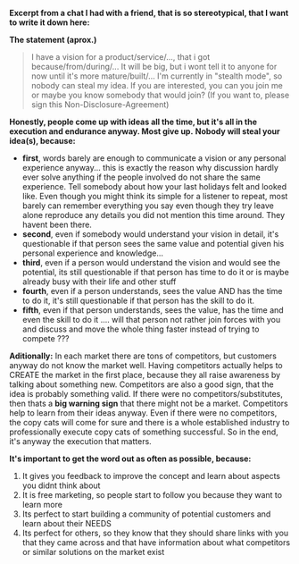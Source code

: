 **Excerpt from a chat I had with a friend, that is so stereotypical, that I want to write it down here:**

**The statement (aprox.)**
> I have a vision for a product/service/..., that i got because/from/during/...
> It will be big, but i wont tell it to anyone for now until it's more mature/built/...
> I'm currently in "stealth mode", so nobody can steal my idea.
> If you are interested, you can you join me or maybe you know somebody that would join?
> (If you want to, please sign this Non-Disclosure-Agreement)


**Honestly, people come up with ideas all the time, but it's all in the execution and endurance anyway. Most give up.**
**Nobody will steal your idea(s), because:**

* **first**, words barely are enough to communicate a vision or any personal experience anyway... this is exactly the reason why discussion hardly ever solve anything if the people involved do not share the same experience. Tell somebody about how your last holidays felt and looked like. Even though you might think its simple for a listener to repeat, most barely can remember everything you say even though they try leave alone reproduce any details you did not mention this time around. They havent been there.
* **second**, even if somebody would understand your vision in detail, it's questionable if that person sees the same value and potential given his personal experience and knowledge...
* **third**, even if a person would understand the vision and would see the potential, its still questionable if that person has time to do it or is maybe already busy with their life and other stuff
* **fourth**, even if a person understands, sees the value AND has the time to do it, it's still questionable if that person has the skill to do it.
* **fifth**, even if that person understands, sees the value, has the time and even the skill to do it .... will that person not rather join forces with you and discuss and move the whole thing faster instead of trying to compete ???


**Aditionally:**
In each market there are tons of competitors, but customers anyway do not know the market well. Having competitors actually helps to CREATE the market in the first place, because they all raise awareness by talking about something new.
Competitors are also a good sign, that the idea is probably something valid.
If there were no competitors/substitutes, then thats a **big warning sign** that there might not be a market.
Competitors help to learn from their ideas anyway. Even if there were no competitors, the copy cats will come for sure and there is a whole established industry to professionally execute copy cats of something successful.
So in the end, it's anyway the execution that matters.


**It's important to get the word out as often as possible, because:**

1. It gives you feedback to improve the concept and learn about aspects you didnt think about
2. It is free marketing, so people start to follow you because they want to learn more
3. Its perfect to start building a community of potential customers and learn about their NEEDS
4. Its perfect for others, so they know that they should share links with you that they came across and that have information about what competitors or similar solutions on the market exist
